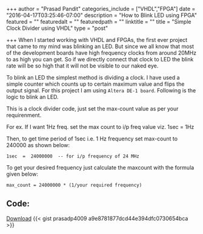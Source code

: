 +++
author = "Prasad Pandit"
categories_include = ["VHDL","FPGA"]
date = "2016-04-17T03:25:46-07:00"
description = "How to Blink LED using FPGA"
featured = ""
featuredalt = ""
featuredpath = ""
linktitle = ""
title = "Simple Clock Divider using VHDL"
type = "post"

+++
When I started working with VHDL and FPGAs, the first ever project that came to my mind was blinking an LED. But since we all know that most of the development boards have high frequency clocks from around 20MHz to as high you can get. So if we directly connect that clock to LED the blink rate will be so high that it will not be visible to our naked eye.

To blink an LED the simplest method is dividing a clock. I have used a simple counter which counts up to certain maximum value and flips the output signal.  For this project I am using `Altera DE-1 board`. Following is the logic to blink an LED.

This is a clock divider code, just set the max-count value as per your requirenment.

For ex. If I want 1Hz freq. set the max count to i/p freq value viz.
1sec = 1Hz

Then, to get time period of 1sec i.e. 1 Hz frequency set max-count to 240000 as shown below:

`1sec  =  24000000  -- for i/p frequency of 24 MHz`

To get your desired frequency just calculate the maxcount with the formula given below:

`max_count = 24000000 * (1/your required frequency)`

## Code:
<a class="github-button" href="https://github.com/vhdlcodes/clock_div_1Hz_vhdl/archive/master.zip" data-icon="octicon-cloud-download" data-size="large" aria-label="Download From GitHub" align="right">Download</a>
{{< gist prasadp4009 a9e8781877dcd44e394dfc0730654bca >}}
